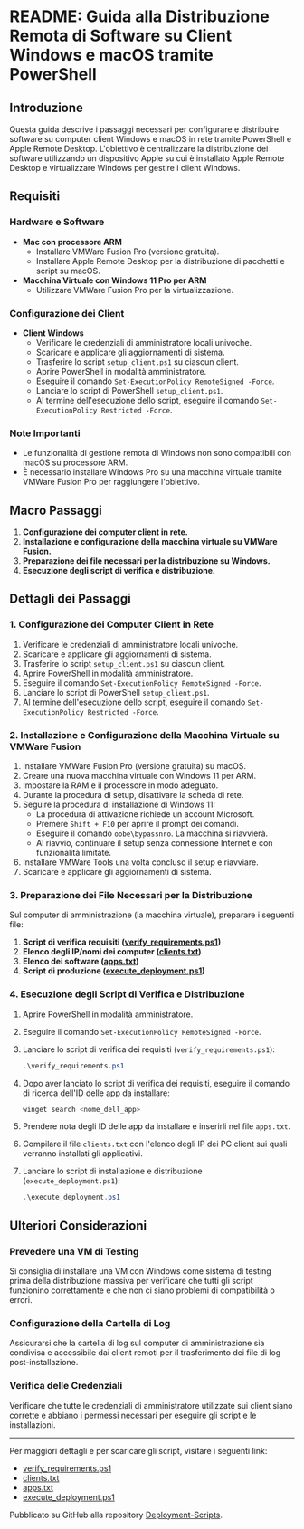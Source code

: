 # README: Guida alla Distribuzione Remota di Software su Client Windows e macOS tramite PowerShell

## Introduzione

Questa guida descrive i passaggi necessari per configurare e distribuire software su computer client Windows e macOS in rete tramite PowerShell e Apple Remote Desktop. L'obiettivo è centralizzare la distribuzione dei software utilizzando un dispositivo Apple su cui è installato Apple Remote Desktop e virtualizzare Windows per gestire i client Windows.

## Requisiti

### Hardware e Software

- **Mac con processore ARM**
  - Installare VMWare Fusion Pro (versione gratuita).
  - Installare Apple Remote Desktop per la distribuzione di pacchetti e script su macOS.
- **Macchina Virtuale con Windows 11 Pro per ARM**
  - Utilizzare VMWare Fusion Pro per la virtualizzazione.

### Configurazione dei Client

- **Client Windows**
  - Verificare le credenziali di amministratore locali univoche.
  - Scaricare e applicare gli aggiornamenti di sistema.
  - Trasferire lo script `setup_client.ps1` su ciascun client.
  - Aprire PowerShell in modalità amministratore.
  - Eseguire il comando `Set-ExecutionPolicy RemoteSigned -Force`.
  - Lanciare lo script di PowerShell `setup_client.ps1`.
  - Al termine dell'esecuzione dello script, eseguire il comando `Set-ExecutionPolicy Restricted -Force`.

### Note Importanti

- Le funzionalità di gestione remota di Windows non sono compatibili con macOS su processore ARM.
- È necessario installare Windows Pro su una macchina virtuale tramite VMWare Fusion Pro per raggiungere l'obiettivo.

## Macro Passaggi

1. **Configurazione dei computer client in rete.**
2. **Installazione e configurazione della macchina virtuale su VMWare Fusion.**
3. **Preparazione dei file necessari per la distribuzione su Windows.**
4. **Esecuzione degli script di verifica e distribuzione.**

## Dettagli dei Passaggi

### 1. Configurazione dei Computer Client in Rete

1. Verificare le credenziali di amministratore locali univoche.
2. Scaricare e applicare gli aggiornamenti di sistema.
3. Trasferire lo script `setup_client.ps1` su ciascun client.
4. Aprire PowerShell in modalità amministratore.
5. Eseguire il comando `Set-ExecutionPolicy RemoteSigned -Force`.
6. Lanciare lo script di PowerShell `setup_client.ps1`.
7. Al termine dell'esecuzione dello script, eseguire il comando `Set-ExecutionPolicy Restricted -Force`.

### 2. Installazione e Configurazione della Macchina Virtuale su VMWare Fusion

1. Installare VMWare Fusion Pro (versione gratuita) su macOS.
2. Creare una nuova macchina virtuale con Windows 11 per ARM.
3. Impostare la RAM e il processore in modo adeguato.
4. Durante la procedura di setup, disattivare la scheda di rete.
5. Seguire la procedura di installazione di Windows 11:
   - La procedura di attivazione richiede un account Microsoft.
   - Premere `Shift + F10` per aprire il prompt dei comandi.
   - Eseguire il comando `oobe\bypassnro`. La macchina si riavvierà.
   - Al riavvio, continuare il setup senza connessione Internet e con funzionalità limitate.
6. Installare VMWare Tools una volta concluso il setup e riavviare.
7. Scaricare e applicare gli aggiornamenti di sistema.

### 3. Preparazione dei File Necessari per la Distribuzione

Sul computer di amministrazione (la macchina virtuale), preparare i seguenti file:

1. **Script di verifica requisiti ([verify_requirements.ps1](#))**
2. **Elenco degli IP/nomi dei computer ([clients.txt](#))**
3. **Elenco dei software ([apps.txt](#))**
4. **Script di produzione ([execute_deployment.ps1](https://github.com/natangallo/winappsdeploy/blob/da751a427390f24cdce5a15de72c21307d75bc54/execute_deployment.ps1))**

### 4. Esecuzione degli Script di Verifica e Distribuzione

1. Aprire PowerShell in modalità amministratore.
2. Eseguire il comando `Set-ExecutionPolicy RemoteSigned -Force`.
3. Lanciare lo script di verifica dei requisiti (`verify_requirements.ps1`):

   ```powershell
   .\verify_requirements.ps1
   ```

4. Dopo aver lanciato lo script di verifica dei requisiti, eseguire il comando di ricerca dell'ID delle app da installare:

   ```powershell
   winget search <nome_dell_app>
   ```

5. Prendere nota degli ID delle app da installare e inserirli nel file `apps.txt`.
6. Compilare il file `clients.txt` con l'elenco degli IP dei PC client sui quali verranno installati gli applicativi.
7. Lanciare lo script di installazione e distribuzione (`execute_deployment.ps1`):

   ```powershell
   .\execute_deployment.ps1
   ```

## Ulteriori Considerazioni

### Prevedere una VM di Testing

Si consiglia di installare una VM con Windows come sistema di testing prima della distribuzione massiva per verificare che tutti gli script funzionino correttamente e che non ci siano problemi di compatibilità o errori.

### Configurazione della Cartella di Log

Assicurarsi che la cartella di log sul computer di amministrazione sia condivisa e accessibile dai client remoti per il trasferimento dei file di log post-installazione.

### Verifica delle Credenziali

Verificare che tutte le credenziali di amministratore utilizzate sui client siano corrette e abbiano i permessi necessari per eseguire gli script e le installazioni.

---

Per maggiori dettagli e per scaricare gli script, visitare i seguenti link:

- [verify_requirements.ps1](#)
- [clients.txt](#)
- [apps.txt](#)
- [execute_deployment.ps1](#)

Pubblicato su GitHub alla repository [Deployment-Scripts](#).
